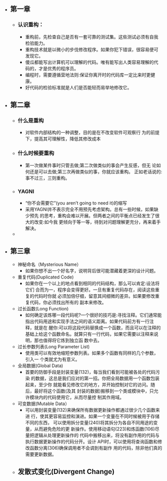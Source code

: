 - ## 第一章
	- ### 认识重构：
		- 重构前，先检查自己是否有一套可靠的测试集。这些测试必须有自我
		   检验能力。
		- 重构技术就是以微小的步伐修改程序。如果你犯下错误，很容易便可
		   发现它。
		- 傻瓜都能写出计算机可以理解的代码。唯有能写出人类容易理解的代
		   码的，才是优秀的程序员。
		- 编程时，需要遵循营地法则:保证你离开时的代码库一定比来时更健
		   康。
		- 好代码的检验标准就是人们是否能轻而易举地修改它。
- ## 第二章
	- ### 什么是重构
		- 对软件内部结构的一种调整，目的是在不改变软件可观察行
		  为的前提下，提高其可理解性，降低其修改成本
	- ### 什么时候要重构
		- 第一次做某件事时只管去做;第二次做类似的事会产生反感，但无 论如何还是可以去做;第三次再做类似的事，你就应该重构。 正如老话说的:事不过三，三则重构。
	- ### YAGNI
		- “你不会需要它”(you arenʼt going to need it)的缩写
		- 采用YAGNI并不表示完全不用预先考虑架构。总有一些时候，如果缺少预先 的思考，重构会难以开展。但两者之间的平衡点已经发生了很大的改变:如今我 更倾向于等一等，待到对问题理解更充分，再来着手解决。
	-
- ## 第三章
	- 神秘命名（Mysterious Name）
		- 如果你想不出一个好名字，说明背后很可能潜藏着更深的设计问题。
	- 重复代码(Duplicated Code)
		- 如果你在一个以上的地点看到相同的代码结构，那么可以肯定:设法将它们
		  合而为一，程序会变得更好。一旦有重复代码存在，阅读这些重复的代码时你就
		  必须加倍仔细，留意其间细微的差异。如果要修改重复代码，你必须找出所有的
		  副本来修改。
	- 过长函数(Long Function)
		- 如何确定该炼哪一段代码呢?一个很好的技巧是:寻找注释。它们通常能
		  指出代码用途和实现手法之间的语义距离。如果代码前方有一行注释，就是在
		  醒你:可以将这段代码替换成一个函数，而且可以在注释的基础上给这个函数命名。就算只有一行代码，如果它需要以注释来说明，那也值得将它炼到独立函
		  数中去。
	- 过长参数列表(Long Parameter List)
		- 使用类可以有效地缩短参数列表。如果多个函数有同样的几个参数，引入一 个类就尤为有意义。
	- 全局数据(Global Data)
		- 首要的防御手段是封装变量(132)，每当我们看到可能被各处的代码污染 的数据，这总是我们应对的第一招。你把全局数据用一个函数包装起来，至少你 就能看见修改它的地方，并开始控制对它的访问。随后，最好将这个函数(及其 封装的数据)搬移到一个类或模块中，只允许模块内的代码使用它，从而尽量控 制其作用域。
	- 可变数据(Mutable Data）
		- 可以用封装变量(132)来确保所有数据更新操作都通过很少几个函数来进 行，使其更容易监控和演进。如果一个变量在不同时候被用于存储不同的东西， 可以使用拆分变量(240)将其拆分为各自不同用途的变量，从而避免危险的更 新操作。使用移动语句(223)和炼函数(106)尽量把逻辑从处理更新操作的 代码中搬移出来，将没有副作用的代码与执行数据更新操作的代码分开。设计 API时，可以使用将查询函数和修改函数分离(306)确保调用者不会调到有副作 用的代码，除非他们真的需要更新数据。
	- 发散式变化(Divergent Change)
		-